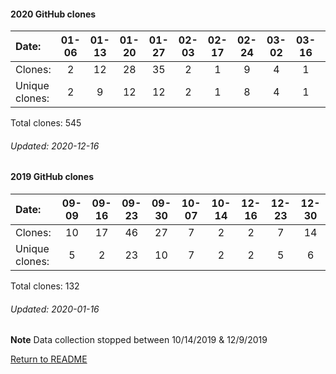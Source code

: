 #### 2020 GitHub clones
Date:		  |   01-06   |       01-13   |       01-20   |       01-27   |       02-03   |       02-17   |       02-24   |       03-02   |       03-16   |       03-23   |       04-06   |       04-13   |       05-04   |       05-18   |       05-25   |       06-01   |       06-08   |  07-13  |  07-27  |  08-10  |   08-17  |  08-24  |  08-31  |  09-07  |   09-14  |  09-21  |  09-28  |  10-05  |  10-12  |   10-19  |   10-26  |   11-09  |   11-16  |   11-23  |   11-30  |   12-07
|:---   |:---:  |:---:  |:---:  |:---:  |:---:  |:---:  |:---:  |:---:  |:---:  |:---:  |:---:  |:---:  |:---:  |:---:  |:---:  |:---:  |:---:  |:---:  |:---:  |:---:  |:---:  |:---:  |:---:  |:---:  |:---:  |:---:  |:---:  |:---:  |:---:  |:---:  |:---:  |:---:  |:---:  |:---:  |:---:  |:---:
Clones:		  |    2       |       12      |       28      |       35      |       2       |       1       |       9       |       4       |       1       |       3       |       4       |       3       |       16      |       40      |       1       |       1       |       7       |  1      |  2      |  14     |   1      |  5      |  10     |  22     |   1      |  1      |  3      |  3      |  15     |   28     |   26     |   15     |   58     |   30     |   134    |   7
Unique            clones:  |   2       |       9       |       12      |       12      |       2       |       1       |       8       |       4       |       1       |       3       |       4       |       3       |       10      |       21      |       1       |       1       |       7  |      1  |      1  |      11  |      1  |      5  |      8  |      12  |      1  |      1  |      3  |      3  |      10  |      11  |      14  |      10  |      25  |      16  |      45  |      6

Total clones: 545
###### Updated: 2020-12-16

#### 2019 GitHub clones
Date:    | 09-09  |  09-16  | 09-23  | 09-30  | 10-07 | 10-14 | 12-16 | 12-23 | 12-30
|:---    |:---:   |:---:  |:---:  |:---:  |:---:  |:---:  |:---:  |:---:  |:---:
Clones:  |   10   |   17    |  46    |  27    |   7   |  2    |  2    |   7   |   14
Unique   clones:  |   5     |   2    |  23    |   10  |  7    |  2    |    2  |    5 |   6 

Total clones: 132
###### Updated: 2020-01-16
**Note**  Data collection stopped between 10/14/2019 & 12/9/2019

[Return to README](https://github.com/BradleyA/git-TEST-commit-automation/blob/master/hooks/README.md)
